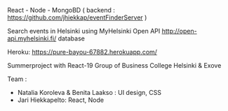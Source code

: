 React - Node - MongoBD ( backend : https://github.com/jhiekkap/eventFinderServer )

Search events in Helsinki using MyHelsinki Open API http://open-api.myhelsinki.fi/  database

Heroku: https://pure-bayou-67882.herokuapp.com/


Summerproject with React-19 Group of Business College Helsinki & Exove 

Team :

- Natalia Koroleva & Benita Laakso : UI design, CSS
- Jari Hiekkapelto: React, Node
 
